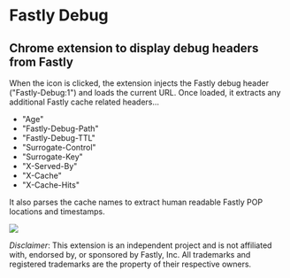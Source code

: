 # Fastly Debug
## Chrome extension to display debug headers from Fastly

When the icon is clicked, the extension injects the Fastly debug header ("Fastly-Debug:1") and loads the current URL. Once loaded, it extracts any additional Fastly cache related headers...

* "Age"
* "Fastly-Debug-Path"
* "Fastly-Debug-TTL"
* "Surrogate-Control"
* "Surrogate-Key"
* "X-Served-By"
* "X-Cache"
* "X-Cache-Hits"

It also parses the cache names to extract human readable Fastly POP locations and timestamps.

![](https://christophkhouri.com/fastly-debug/screenshot_1.png)

*Disclaimer*: This extension is an independent project and is not affiliated with, endorsed by, or sponsored by Fastly, Inc. All trademarks and registered trademarks are the property of their respective owners.
